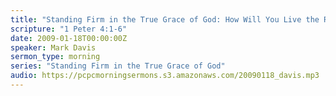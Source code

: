 ```yaml
---
title: "Standing Firm in the True Grace of God: How Will You Live the Rest of Your Days?"
scripture: "1 Peter 4:1-6"
date: 2009-01-18T00:00:00Z
speaker: Mark Davis
sermon_type: morning
series: "Standing Firm in the True Grace of God"
audio: https://pcpcmorningsermons.s3.amazonaws.com/20090118_davis.mp3 
---
```



